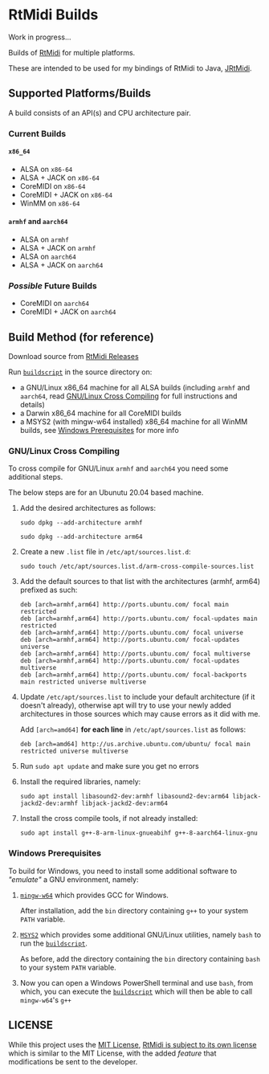 # RtMidi Builds

Work in progress...

Builds of [RtMidi](https://github.com/thestk/rtmidi) for multiple platforms.

These are intended to be used for my bindings of RtMidi to Java,
[JRtMidi](https://github.com/basshelal/JRtMidi).

## Supported Platforms/Builds

A build consists of an API(s) and CPU architecture pair.

### Current Builds

#### `x86_64`

* ALSA on `x86-64`
* ALSA + JACK on `x86-64`
* CoreMIDI on `x86-64`
* CoreMIDI + JACK on `x86-64`
* WinMM on `x86-64`

#### `armhf` and `aarch64`

* ALSA on `armhf`
* ALSA + JACK on `armhf`
* ALSA on `aarch64`
* ALSA + JACK on `aarch64`

### *Possible* Future Builds

* CoreMIDI on `aarch64`
* CoreMIDI + JACK on `aarch64`

## Build Method (for reference)

Download source from 
[RtMidi Releases](https://github.com/thestk/rtmidi/releases)

Run [`buildscript`](./buildscript) in the source directory on:

* a GNU/Linux x86_64 machine for all ALSA builds (including `armhf` and `aarch64`, read [GNU/Linux Cross Compiling](#gnulinux-cross-compiling) for full instructions and details)
* a Darwin x86_64 machine for all CoreMIDI builds
* a MSYS2 (with mingw-w64 installed) x86_64 machine for all WinMM builds, see [Windows Prerequisites](#windows-prerequisites) for more info

### GNU/Linux Cross Compiling

To cross compile for GNU/Linux `armhf` and `aarch64` you need some additional steps.

The below steps are for an Ubunutu 20.04 based machine.

1. Add the desired architectures as follows:

    `sudo dpkg --add-architecture armhf`

    `sudo dpkg --add-architecture arm64`

2. Create a new `.list` file in `/etc/apt/sources.list.d`:

    `sudo touch /etc/apt/sources.list.d/arm-cross-compile-sources.list`

3. Add the default sources to that list with the architectures (armhf, arm64) prefixed as such:

    ```
    deb [arch=armhf,arm64] http://ports.ubuntu.com/ focal main restricted
    deb [arch=armhf,arm64] http://ports.ubuntu.com/ focal-updates main restricted
    deb [arch=armhf,arm64] http://ports.ubuntu.com/ focal universe
    deb [arch=armhf,arm64] http://ports.ubuntu.com/ focal-updates universe
    deb [arch=armhf,arm64] http://ports.ubuntu.com/ focal multiverse
    deb [arch=armhf,arm64] http://ports.ubuntu.com/ focal-updates multiverse
    deb [arch=armhf,arm64] http://ports.ubuntu.com/ focal-backports main restricted universe multiverse
    ```

4. Update `/etc/apt/sources.list` to include your default architecture (if it doesn't already), otherwise apt will try to use your newly added architectures in those sources which may cause errors as it did with me.
   
   Add `[arch=amd64]` **for each line** in `/etc/apt/sources.list` as follows:

    `deb [arch=amd64] http://us.archive.ubuntu.com/ubuntu/ focal main restricted universe multiverse`

5. Run `sudo apt update` and make sure you get no errors

6. Install the required libraries, namely:

    `sudo apt install libasound2-dev:armhf libasound2-dev:arm64 libjack-jackd2-dev:armhf libjack-jackd2-dev:arm64`

7. Install the cross compile tools, if not already installed:

    `sudo apt install g++-8-arm-linux-gnueabihf g++-8-aarch64-linux-gnu`

### Windows Prerequisites

To build for Windows, you need to install some additional software to *"emulate"*
a GNU environment, namely:

1. [`mingw-w64`](http://mingw-w64.org/doku.php) which provides GCC for Windows.
   
   After installation, add the `bin` directory containing `g++` to your
   system `PATH` variable.

2. [`MSYS2`](https://www.msys2.org/) which provides some additional GNU/Linux
   utilities, namely `bash` to run the [`buildscript`](./buildscript).
   
   As before,
   add the directory containing the `bin` directory containing `bash` to 
   your system `PATH` variable.

3. Now you can open a Windows PowerShell terminal and use `bash`, from which,
   you can execute the [`buildscript`](./buildscript) which will then be able
   to call `mingw-w64`'s `g++`


## LICENSE

While this project uses the [MIT License](./LICENSE), [RtMidi is subject to its own license](https://github.com/thestk/rtmidi/blob/master/LICENSE) which is similar to the MIT License, with the added *feature* that modifications be sent to the developer.